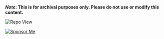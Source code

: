 <strong>*Note*: This is for archival purposes only. Please do not use or modify this content.</strong>

![Repo View](https://komarev.com/ghpvc/?username=aayushx402&style=for-the-badge&color=blue)

[![Sponsor Me](https://img.shields.io/badge/♡aayushx402-SPONSOR-violet?style=for-the-badge&logo=github)](https://raw.githubusercontent.com/aayushx402/images/main/QR/photo_2024-09-08_00-18-37.webp)








